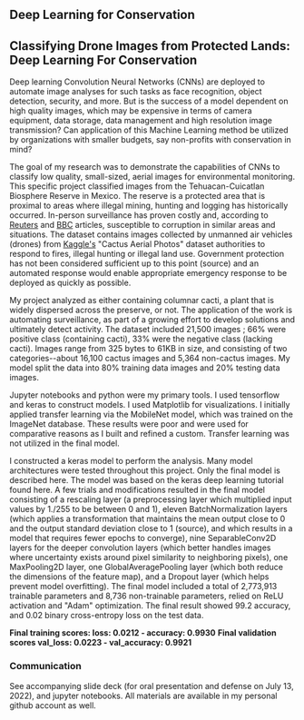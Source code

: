 ## Deep Learning for Conservation
## Classifying Drone Images from Protected Lands: Deep Learning For Conservation

Deep learning Convolution Neural Networks (CNNs) are deployed to automate image analyses for such tasks as face recognition, object detection, security, and more. But is the success of a model dependent on high quality images, which may be expensive in terms of camera equipment, data storage, data management and high resolution image transmission? Can application of this Machine Learning method be utilized by organizations with smaller budgets, say non-profits with conservation in mind? 

The goal of my research was to demonstrate the capabilities of CNNs to classify low quality, small-sized, aerial images for environmental monitoring. This specific project classified images from the Tehuacan-Cuicatlan Biosphere Reserve in Mexico. The reserve is a protected area that is proximal to areas where illegal mining, hunting and logging has historically occurred. In-person surveillance has proven costly and, according to [Reuters](https://www.reuters.com/article/us-mexico-trafficking-lumber-trfn/mexican-crime-gangs-branching-into-illegal-logging-researchers-warn-idUSKCN2242LB) and [BBC](https://www.bbc.com/news/world-latin-america-27233824) articles, susceptible to corruption in similar areas and situations. The dataset contains images collected by unmanned air vehicles (drones) from [Kaggle's]() "Cactus Aerial Photos" dataset
authorities to respond to fires, illegal hunting or illegal land use. Government protection has not been considered sufficient up to this point (source) and an automated response would enable appropriate emergency response to be deployed as quickly as possible.

My project analyzed  as either containing columnar cacti, a plant that is widely dispersed across the preserve, or not. The application of the work is automating surveillance, as part of a growing effort to develop solutions and ultimately detect activity. 
The dataset included 21,500 images ; 66% were positive class (containing cacti), 33% were the negative class (lacking cacti). Images range from 325 bytes to 61KB in size, and consisting of two categories--about 16,100 cactus images and 5,364 non-cactus images. My model split the data into 80% training data images and 20% testing data images.

Jupyter notebooks and python were my primary tools. I used tensorflow and keras to construct models. I used Matplotlib for visualizations. I initially applied transfer learning via the MobileNet model, which was trained on the ImageNet database. These results were poor and were used for comparative reasons as I built and refined a custom. Transfer learning was not utilized in the final model.

I constructed a keras model to perform the analysis. Many model architectures were tested throughout this project. Only the final model is described here. The model was based on the keras deep learning tutorial found here. A few trials and modifications resulted in the final model consisting of a rescaling layer (a preprocessing layer which multiplied input values by 1./255 to be between 0 and 1), eleven BatchNormalization layers (which applies a transformation that maintains the mean output close to 0 and the output standard deviation close to 1 (source), and which results in a model that requires fewer epochs to converge), nine SeparableConv2D layers for the deeper convolution layers (which better handles images where uncertainty exists around pixel similarity to neighboring pixels), one MaxPooling2D layer, one GlobalAveragePooling layer (which both reduce the dimensions of the feature map), and a Dropout layer (which helps prevent model overfitting).
The final model included a total of 2,773,913 trainable parameters and 8,736 non-trainable parameters, relied on ReLU activation and "Adam" optimization. The final result showed 99.2 accuracy, and 0.02 binary cross-entropy loss on the test data.

**Final training scores: loss: 0.0212 - accuracy: 0.9930**
**Final validation scores val_loss: 0.0223 - val_accuracy: 0.9921**

### Communication
See accompanying slide deck (for oral presentation and defense on July 13, 2022), and jupyter notebooks. All materials are available in my personal github account as well.
